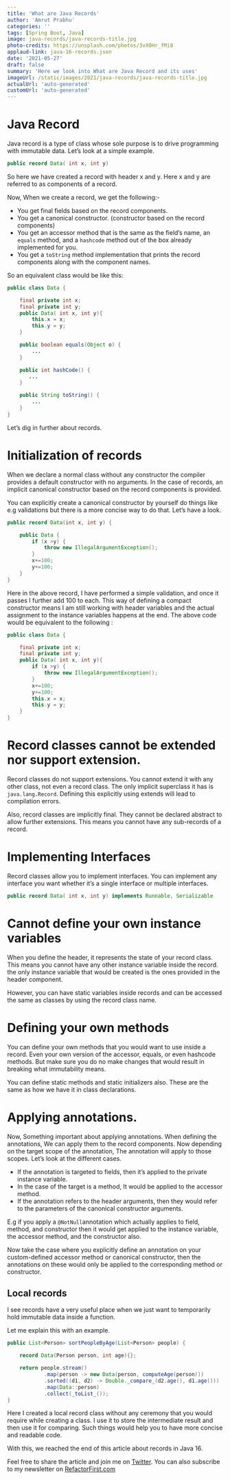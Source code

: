 ```yaml
---
title: 'What are Java Records'
author: 'Amrut Prabhu'
categories: ''
tags: [Spring Boot, Java]
image: java-records/java-records-title.jpg
photo-credits: https://unsplash.com/photos/3vXOHr_fMi8
applaud-link: java-16-records.json
date: '2021-05-27'
draft: false
summary: 'Here we look into What are Java Record and its uses'
imageUrl: /static/images/2021/java-records/java-records-title.jpg
actualUrl: 'auto-generated'
customUrl: 'auto-generated'
---
```


# Java Record

Java record is a type of class whose sole purpose is to drive programming with immutable data. Let’s look at a simple example.

```java
public record Data( int x, int y)
```

So here we have created a record with header x and y. Here x and y are referred to as components of a record.

Now, When we create a record, we get the following:-

- You get final fields based on the record components.
- You get a canonical constructor. (constructor based on the record components)
- You get an accessor method that is the same as the field’s name, an `equals` method, and a `hashcode` method out of the box already implemented for you.
- You get a `toString` method implementation that prints the record components along with the component names.

So an equivalent class would be like this:

```java
public class Data {

    final private int x;
    final private int y;
    public Data( int x, int y){
        this.x = x;
        this.y = y;
    }

    public boolean equals(Object o) {
        ...
    }

    public int hashCode() {
       ...
    }

    public String toString() {
        ...
    }
}
```

Let’s dig in further about records.

# Initialization of records

When we declare a normal class without any constructor the compiler provides a default constructor with no arguments. In the case of records, an implicit canonical constructor based on the record components is provided.

You can explicitly create a canonical constructor by yourself do things like e.g validations but there is a more concise way to do that. Let’s have a look.

```java
public record Data(int x, int y) {

    public Data {
        if (x >y) {
            throw new IllegalArgumentException();
        }
        x+=100;
        y+=100;
    }
}
```

Here in the above record, I have performed a simple validation, and once it passes I further add 100 to each. This way of defining a compact constructor means I am still working with header variables and the actual assignment to the instance variables happens at the end. The above code would be equivalent to the following :

```java
public class Data {

    final private int x;
    final private int y;
    public Data( int x, int y){
        if (x >y) {
            throw new IllegalArgumentException();
        }
        x+=100;
        y+=100;
        this.x = x;
        this.y = y;
    }
}
```

# Record classes cannot be extended nor support extension.

Record classes do not support extensions. You cannot extend it with any other class, not even a record class. The only implicit superclass it has is `java.lang.Record`. Defining this explicitly using extends will lead to compilation errors.

Also, record classes are implicitly final. They cannot be declared abstract to allow further extensions. This means you cannot have any sub-records of a record.

# Implementing Interfaces

Record classes allow you to implement interfaces. You can implement any interface you want whether it’s a single interface or multiple interfaces.

```java
public record Data( int x, int y) implements Runnable, Serializable
```

# Cannot define your own instance variables

When you define the header, it represents the state of your record class. This means you cannot have any other instance variable inside the record. the only instance variable that would be created is the ones provided in the header component.

However, you can have static variables inside records and can be accessed the same as classes by using the record class name.

# Defining your own methods

You can define your own methods that you would want to use inside a record. Even your own version of the accessor, equals, or even hashcode methods. But make sure you do no make changes that would result in breaking what immutability means.

You can define static methods and static initializers also. These are the same as how we have it in class declarations.

# Applying annotations.

Now, Something important about applying annotations. When defining the annotations, We can apply them to the record components. Now depending on the target scope of the annotation, The annotation will apply to those scopes. Let’s look at the different cases.

- If the annotation is targeted to fields, then it’s applied to the private instance variable.
- In the case of the target is a method, It would be applied to the accessor method.
- If the annotation refers to the header arguments, then they would refer to the parameters of the canonical constructor arguments.

E.g if you apply a `@NotNull`annotation which actually applies to field, method, and constructor then it would get applied to the instance variable, the accessor method, and the constructor also.

Now take the case where you explicitly define an annotation on your custom-defined accessor method or canonical constructor, then the annotations on these would only be applied to the corresponding method or constructor.

## Local records

I see records have a very useful place when we just want to temporarily hold immutable data inside a function.

Let me explain this with an example.

```java
public List<Person> sortPeopleByAge(List<Person> people) {

    record Data(Person person, int age){};

    return people.stream()
            .map(person -> new Data(person, computeAge(person)))
            .sorted((d1, d2) -> Double._compare_(d2.age(), d1.age()))
            .map(Data::person)
            .collect(_toList_());
}
```

Here I created a local record class without any ceremony that you would require while creating a class. I use it to store the intermediate result and then use it for comparing. Such things would help you to have more concise and readable code.

With this, we reached the end of this article about records in Java 16.

Feel free to share the article and join me on [Twitter](https://twitter.com/amrutprabhu42). You can also subscribe to my newsletter on [RefactorFirst.com](https://refactorfirst.com/)
